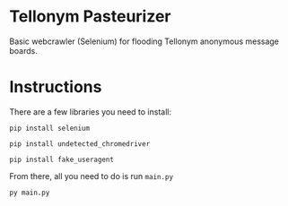 
# Tellonym Pasteurizer

Basic webcrawler (Selenium) for flooding Tellonym anonymous message boards. 

# Instructions

There are a few libraries you need to install:

`pip install selenium`

`pip install undetected_chromedriver`

`pip install fake_useragent`

From there, all you need to do is run `main.py`

`py main.py`




